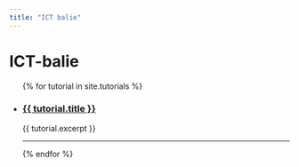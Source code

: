 ```yaml
---
title: "ICT balie"
---
```


# ICT-balie

<ul>
{% for tutorial in site.tutorials %}
    <li>
        <h3>
            <a href="{{site.baseurl}}/{{ tutorial.url }}">{{ tutorial.title }}</a>
        </h3>
        <article>{{ tutorial.excerpt }}</article>
    </li>

---

{% endfor %}
</ul>